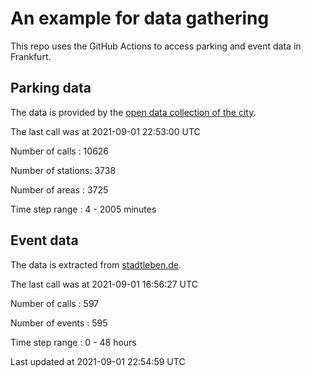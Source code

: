 # An example for data gathering

This repo uses the GitHub Actions to access parking and event data in Frankfurt.

## Parking data
The data is provided by the [open data collection of the city](https://www.offenedaten.frankfurt.de/).

The last call was at 2021-09-01 22:53:00 UTC

Number of calls   : 10626

Number of stations:  3738

Number of areas   :  3725

Time step range   :     4 -  2005 minutes


## Event data
The data is extracted from [stadtleben.de](https://stadtleben.de/frankfurt/).

The last call was at 2021-09-01 16:56:27 UTC

Number of calls   : 597

Number of events  : 595

Time step range   :   0 -  48 hours


Last updated at 2021-09-01 22:54:59 UTC
